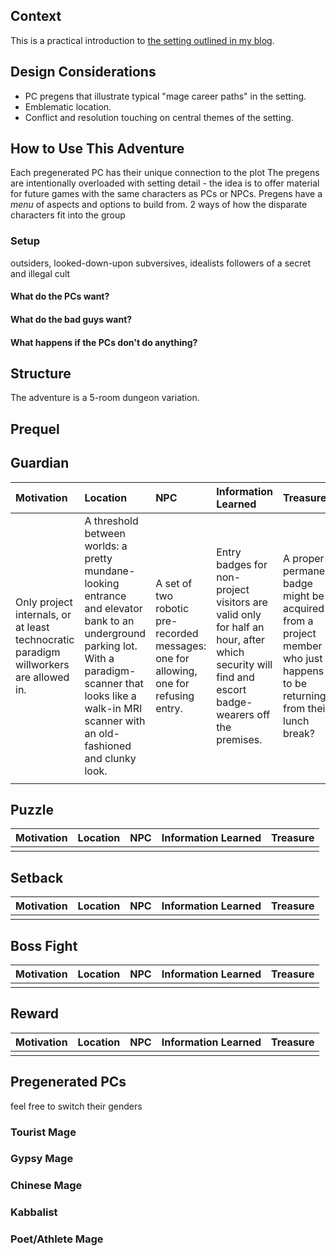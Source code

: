 ## Context
This is a practical introduction to [the setting outlined in my blog](https://budapest-urban-fantasy.blogspot.com/).

## Design Considerations
* PC pregens that illustrate typical "mage career paths" in the setting.
* Emblematic location.
* Conflict and resolution touching on central themes of the setting.

## How to Use This Adventure
Each pregenerated PC has their unique connection to the plot
The pregens are intentionally overloaded with setting detail - the idea is to offer material for future games with the same characters as PCs or NPCs.
Pregens have a *menu* of aspects and options to build from.
2 ways of how the disparate characters fit into the group

### Setup
outsiders, looked-down-upon subversives, idealists
followers of a secret and illegal cult
#### What do the PCs want?
#### What do the bad guys want?
#### What happens if the PCs don't do anything?

## Structure
The adventure is a 5-room dungeon variation.

## Prequel

## Guardian
|Motivation |Location |NPC |Information Learned |Treasure |
|:----------|:--------|:---|:-------------------|:--------|
|Only project internals, or at least technocratic paradigm willworkers are allowed in.|A threshold between worlds: a pretty mundane-looking entrance and elevator bank to an underground parking lot. With a paradigm-scanner that looks like a walk-in MRI scanner with an old-fashioned and clunky look.|A set of two robotic pre-recorded messages: one for allowing, one for refusing entry.|Entry badges for non-project visitors are valid only for half an hour, after which security will find and escort badge-wearers off the premises.|A proper permanent badge might be acquired from a project member who just happens to be returning from their lunch break?|
||||||

## Puzzle
|Motivation |Location |NPC |Information Learned |Treasure |
|:----------|:--------|:---|:-------------------|:--------|
||||||

## Setback
|Motivation |Location |NPC |Information Learned |Treasure |
|:----------|:--------|:---|:-------------------|:--------|
||||||

## Boss Fight
|Motivation |Location |NPC |Information Learned |Treasure |
|:----------|:--------|:---|:-------------------|:--------|
||||||

## Reward
|Motivation |Location |NPC |Information Learned |Treasure |
|:----------|:--------|:---|:-------------------|:--------|
||||||

## Pregenerated PCs
feel free to switch their genders
### Tourist Mage
### Gypsy Mage
### Chinese Mage
### Kabbalist
### Poet/Athlete Mage